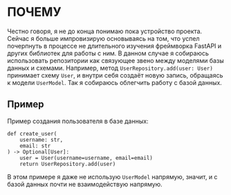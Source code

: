 # ПОЧЕМУ

Честно говоря, я не до конца понимаю пока устройство проекта. Сейчас я больше импровизирую основываясь на том, что успел почерпнуть в процессе не длительного изучения фреймворка FastAPI и других библиотек для работы с ним.
В данном случае я собираюсь использовать репозитории как связующее звено между моделями базы данных и схемами. Например, метод `UserRepository.add(user: User)` принимает схему `User`, и внутри себя создаёт новую запись, обращаясь к модели `UserModel`. Так я собираюсь облегчить работу с базой данных.

## Пример

Пример создания пользователя в базе данных:

```python3
def create_user(
    username: str,
    email: str
) -> Optional[User]:
    user = User(username=username, email=email)
    return UserRepository.add(user)
```

В этом примере я даже не использую `UserModel` напрямую, значит, и с базой данных почти не взаимодействую напрямую.